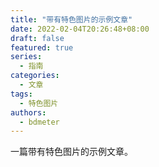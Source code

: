 ```yaml
---
title: "带有特色图片的示例文章"
date: 2022-02-04T20:26:48+08:00
draft: false
featured: true
series:
  - 指南
categories:
  - 文章
tags:
  - 特色图片
authors:
  - bdmeter
---
```


一篇带有特色图片的示例文章。

<!--more-->

